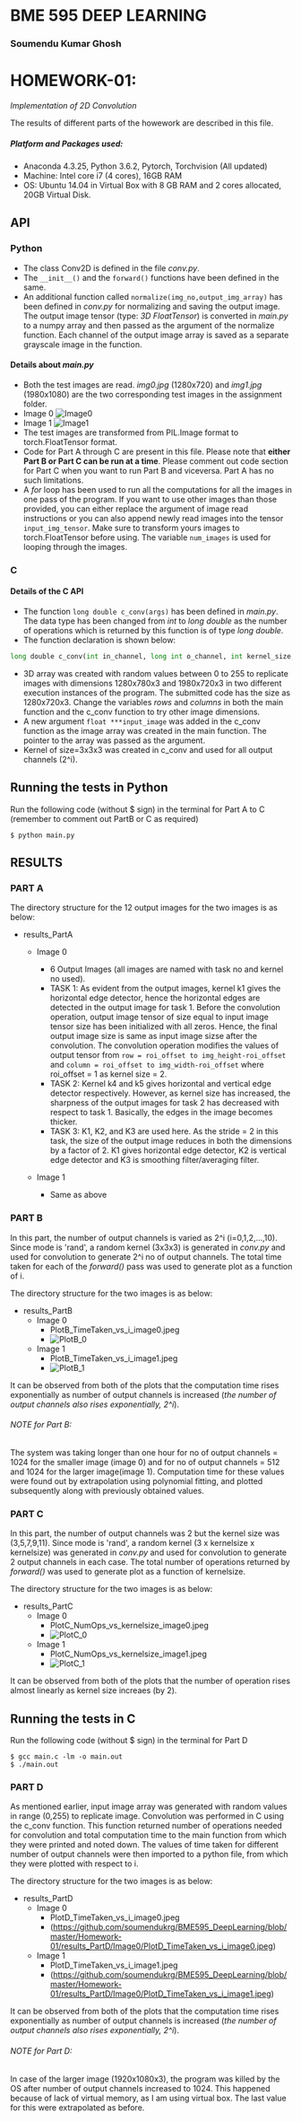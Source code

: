 # **BME 595 DEEP LEARNING**

### **Soumendu Kumar Ghosh**


# **HOMEWORK-01:** 
*Implementation of 2D Convolution*

The results of different parts of the howework are described in this file.

##### Platform and Packages used:
- Anaconda 4.3.25, Python 3.6.2, Pytorch, Torchvision (All updated)
- Machine: Intel core i7 (4 cores), 16GB RAM
- OS: Ubuntu 14.04 in Virtual Box with 8 GB RAM and 2 cores allocated, 20GB Virtual Disk.

## **API**

### Python
  - The class Conv2D is defined in the file *conv.py*.
  - The `__init__()` and the `forward()` functions have been defined in the same.
  - An additional function called `normalize(img_no,output_img_array)` has been defined in *conv.py* for normalizing and saving the output image. The output image tensor (type: _3D FloatTensor_) is converted in *main.py* to a numpy array and then passed as the argument of the normalize function. Each channel of the output image array is saved as a separate grayscale image in the function.

#### Details about *main.py*
  - Both the test images are read. _img0.jpg_ (1280x720) and _img1.jpg_ (1980x1080) are the two corresponding test images in the assignment folder.
  - Image 0
![Image0](https://github.com/soumendukrg/BME595_DeepLearning/blob/master/Homework-01/img0.jpg)
  - Image 1
![Image1](https://github.com/soumendukrg/BME595_DeepLearning/blob/master/Homework-01/img1.jpg)
  - The test images are transformed from PIL.Image format to torch.FloatTensor format.
  - Code for Part A through C are present in this file. Please note that **either Part B or Part C can be run at a time**. Please comment out code section for Part C when you want to run Part B and viceversa. Part A has no such limitations.
  - A _for_ loop has been used to run all the computations for all the images in one pass of the program. If you want to use other images than those provided, you can either replace the argument of image read instructions or you can also append newly read images into the tensor `input_img_tensor`. Make sure to transform yours images to torch.FloatTensor before using. The variable `num_images` is used for looping through the images.

### C

#### Details of the C API
  - The function `long double c_conv(args)` has been defined in *main.py*. The data type has been changed from _int_ to _long double_ as the number of operations which is returned by this function is of type _long double_.
  - The function declaration is shown below:
  
  ```python
  long double c_conv(int in_channel, long int o_channel, int kernel_size, int stride, float ***input_image);
  ```
  - 3D array was created with random values between 0 to 255 to replicate images with dimensions 1280x780x3 and 1980x720x3 in two different execution instances of the program. The submitted code has the size as 1280x720x3. Change the variables *rows* and *columns* in both the main function and the c_conv function to try other image dimensions.
  - A new argument `float ***input_image` was added in the c_conv function as the image array was created in the main function. The pointer to the array was passed as the argument.
  - Kernel of size=3x3x3 was created in c_conv and used for all output channels (2^i).
  
## Running the tests in Python

Run the following code (without $ sign) in the terminal for Part A to C (remember to comment out PartB or C as required)

```
$ python main.py
```

## **RESULTS**

### PART A
 
The directory structure for the 12 output images for the two images is as below:
- results_PartA
  - Image 0
    - 6 Output Images (all images are named with task no and kernel no used).
    - TASK 1: As evident from the output images, kernel k1 gives the horizontal edge detector, hence the horizontal edges are detected in the output image for task 1. Before the convolution operation, output image tensor of size equal to input image tensor size has been initialized with all zeros. Hence, the final output image size is same as input image sizse after the convolution. The convolution operation modifies the values of output tensor from `row = roi_offset to img_height-roi_offset` and `column = roi_offset to img_width-roi_offset` where roi_offset = 1 as kernel size = 2. 
    - TASK 2: Kernel k4 and k5 gives horizontal and vertical edge detector respectively. However, as kernel size has increased, the sharpness of the output images for task 2 has decreased with respect to task 1. Basically, the edges in the image becomes thicker.
    - TASK 3: K1, K2, and K3 are used here. As the stride = 2 in this task, the size of the output image reduces in both the dimensions by a factor of 2. K1 gives horizontal edge detector, K2 is vertical edge detector and K3 is smoothing filter/averaging filter.
    
  - Image 1
    - Same as above

### PART B

In this part, the number of output channels is varied as 2^i (i=0,1,2,...,10). Since mode is 'rand', a random kernel (3x3x3) is generated in *conv.py* and used for convolution to generate 2^i no of output channels. The total time taken for each of the *forward()* pass was used to generate plot as a function of i.

The directory structure for the two images is as below:
- results_PartB
  - Image 0
    - PlotB_TimeTaken_vs_i_image0.jpeg
    - ![PlotB_0](https://github.com/soumendukrg/BME595_DeepLearning/blob/master/Homework-01/results_PartB/Image%200/PlotB_TimeTaken_vs_i_image0.jpeg)
  - Image 1
    - PlotB_TimeTaken_vs_i_image1.jpeg
    - ![PlotB_1](https://github.com/soumendukrg/BME595_DeepLearning/blob/master/Homework-01/results_PartB/Image%200/PlotB_TimeTaken_vs_i_image1.jpeg)
    
It can be observed from both of the plots that the computation time rises exponentially as number of output channels is increased (_the number of output channels also rises exponentially, 2^i_).

###### NOTE for Part B:
The system was taking longer than one hour for no of output channels = 1024 for the smaller image (image 0) and for no of output channels = 512 and 1024 for the larger image(image 1). Computation time for these values were found out by extrapolation using polynomial fitting, and plotted subsequently along with previously obtained values. 

### PART C

In this part, the number of output channels was 2 but the kernel size was (3,5,7,9,11). Since mode is 'rand', a random kernel (3 x kernelsize x kernelsize) was generated in *conv.py* and used for convolution to generate 2 output channels in each case. The total number of operations returned by _forward()_ was used to generate plot as a function of kernelsize.

The directory structure for the two images is as below:
- results_PartC
  - Image 0
    - PlotC_NumOps_vs_kernelsize_image0.jpeg
    - ![PlotC_0](https://github.com/soumendukrg/BME595_DeepLearning/blob/master/Homework-01/results_PartC/Image%200/PlotC_NumOps_vs_kernelsize_image0.jpeg)
  - Image 1
    - PlotC_NumOps_vs_kernelsize_image1.jpeg
    - ![PlotC_1](https://github.com/soumendukrg/BME595_DeepLearning/blob/master/Homework-01/results_PartC/Image%200/PlotC_NumOps_vs_kernelsize_image1.jpeg)
    
It can be observed from both of the plots that the number of operation rises almost linearly as kernel size increaes (by 2).

## Running the tests in C

Run the following code (without $ sign) in the terminal for Part D

```
$ gcc main.c -lm -o main.out
$ ./main.out
```

### PART D

As mentioned earlier, input image array was generated with random values in range (0,255) to replicate image. Convolution was performed in C using the c_conv function. This function returned number of operations needed for convolution and total computation time to the main function from which they were printed and noted down. The values of time taken for different number of output channels were then imported to a python file, from which they were plotted with respect to i.

The directory structure for the two images is as below:
- results_PartD
  - Image 0
    - PlotD_TimeTaken_vs_i_image0.jpeg
    - (https://github.com/soumendukrg/BME595_DeepLearning/blob/master/Homework-01/results_PartD/Image0/PlotD_TimeTaken_vs_i_image0.jpeg)
  - Image 1
    - PlotD_TimeTaken_vs_i_image1.jpeg
    - (https://github.com/soumendukrg/BME595_DeepLearning/blob/master/Homework-01/results_PartD/Image0/PlotD_TimeTaken_vs_i_image1.jpeg)
    
It can be observed from both of the plots that the computation time rises exponentially as number of output channels is increased (_the number of output channels also rises exponentially, 2^i_).

###### NOTE for Part D:
In case of the larger image (1920x1080x3), the program was killed by the OS after number of output channels increased to 1024. This happened because of lack of virtual memory, as I am using virtual box. The last value for this were extrapolated as before.
